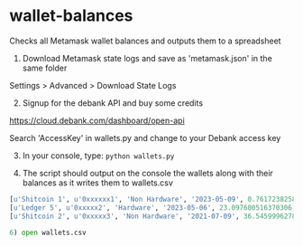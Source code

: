 # wallet-balances
Checks all Metamask wallet balances and outputs them to a spreadsheet

1) Download Metamask state logs and save as 'metamask.json' in the same folder

Settings > Advanced > Download State Logs

2) Signup for the debank API and buy some credits

https://cloud.debank.com/dashboard/open-api

Search 'AccessKey' in wallets.py and change to your Debank access key

3) In your console, type:
```python wallets.py```

5) The script should output on the console the wallets along with their balances as it writes them to wallets.csv

```python wallets.py
[u'Shitcoin 1', u'0xxxxxx1', 'Non Hardware', '2023-05-09', 0.7617238258975427, 0]
[u'Ledger 5', u'0xxxxx2', 'Hardware', '2023-05-06', 23.097600516370306, 0]
[u'Shitcoin 2', u'0xxxxx3', 'Non Hardware', '2021-07-09', 36.54599962785208, 0]```

6) open wallets.csv

